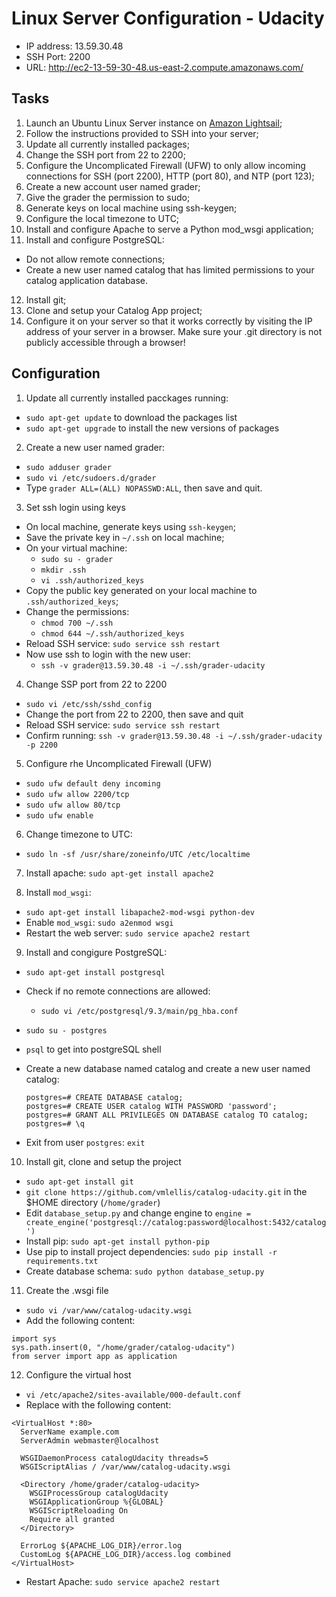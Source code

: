 # Linux Server Configuration - Udacity

- IP address: 13.59.30.48
- SSH Port: 2200
- URL: http://ec2-13-59-30-48.us-east-2.compute.amazonaws.com/

## Tasks
1. Launch an Ubuntu Linux Server instance on [Amazon Lightsail](https://lightsail.aws.amazon.com/);
2. Follow the instructions provided to SSH into your server;
3. Update all currently installed packages;
4. Change the SSH port from 22 to 2200;
5. Configure the Uncomplicated Firewall (UFW) to only allow incoming connections for SSH (port 2200), HTTP (port 80), and NTP (port 123);
6. Create a new account user named grader;
7. Give the grader the permission to sudo;
8. Generate keys on local machine using ssh-keygen;
9. Configure the local timezone to UTC;
10. Install and configure Apache to serve a Python mod_wsgi application;
11. Install and configure PostgreSQL:
  - Do not allow remote connections;
  - Create a new user named catalog that has limited permissions to your catalog application database.
12. Install git;
13. Clone and setup your Catalog App project;
14. Configure it on your server so that it works correctly by visiting the IP address of your server in a browser. Make sure your .git directory is not publicly accessible through a browser!

## Configuration

1. Update all currently installed pacckages running:
  - `sudo apt-get update` to download the packages list
  - `sudo apt-get upgrade` to install the new versions of packages

2. Create a new user named grader:
  - `sudo adduser grader`
  - `sudo vi /etc/sudoers.d/grader`
  - Type `grader ALL=(ALL) NOPASSWD:ALL`, then save and quit.

3. Set ssh login using keys
  - On local machine, generate keys using `ssh-keygen`;
  - Save the private key in `~/.ssh` on local machine;
  - On your virtual machine:
    - `sudo su - grader`
    - `mkdir .ssh`
    - `vi .ssh/authorized_keys`
  - Copy the public key generated on your local machine to `.ssh/authorized_keys`;
  - Change the permissions:
    - `chmod 700 ~/.ssh`
    - `chmod 644 ~/.ssh/authorized_keys`
  - Reload SSH service: `sudo service ssh restart`
  - Now use ssh to login with the new user:
    - `ssh -v grader@13.59.30.48 -i ~/.ssh/grader-udacity`

4. Change SSP port from 22 to 2200
  - `sudo vi /etc/ssh/sshd_config`
  - Change the port from 22 to 2200, then save and quit
  - Reload SSH service: `sudo service ssh restart`
  - Confirm running: `ssh -v grader@13.59.30.48 -i ~/.ssh/grader-udacity -p 2200`

5. Configure rhe Uncomplicated Firewall (UFW)
  - `sudo ufw default deny incoming`
  - `sudo ufw allow 2200/tcp`
  - `sudo ufw allow 80/tcp`
  - `sudo ufw enable`

6. Change timezone to UTC:
  - `sudo ln -sf /usr/share/zoneinfo/UTC /etc/localtime`

7. Install apache: `sudo apt-get install apache2`

8. Install `mod_wsgi`:
  - `sudo apt-get install libapache2-mod-wsgi python-dev`
  - Enable `mod_wsgi`: `sudo a2enmod wsgi`
  - Restart the web server: `sudo service apache2 restart`

9. Install and congigure PostgreSQL:
  - `sudo apt-get install postgresql`
  - Check if no remote connections are allowed:
    - `sudo vi /etc/postgresql/9.3/main/pg_hba.conf`
  - `sudo su - postgres`
  - `psql` to get into postgreSQL shell
  - Create a new database named catalog and create a new user named catalog:

    ```
    postgres=# CREATE DATABASE catalog;
    postgres=# CREATE USER catalog WITH PASSWORD 'password';
    postgres=# GRANT ALL PRIVILEGES ON DATABASE catalog TO catalog;
    postgres=# \q
    ```

  - Exit from user `postgres`: `exit`

10. Install git, clone and setup the project
  - `sudo apt-get install git`
  - `git clone https://github.com/vmlellis/catalog-udacity.git` in the $HOME directory (`/home/grader`)
  - Edit `database_setup.py` and change engine to `engine = create_engine('postgresql://catalog:password@localhost:5432/catalog')`
  - Install pip: `sudo apt-get install python-pip`
  - Use pip to install project dependencies: `sudo pip install -r requirements.txt`
  - Create database schema: `sudo python database_setup.py`

11. Create the .wsgi file
  - `sudo vi /var/www/catalog-udacity.wsgi`
  - Add the following content:
  ```
  import sys
  sys.path.insert(0, "/home/grader/catalog-udacity")
  from server import app as application
  ```

12. Configure the virtual host
  - `vi /etc/apache2/sites-available/000-default.conf`
  - Replace with the following content:
  ```
  <VirtualHost *:80>
    ServerName example.com
    ServerAdmin webmaster@localhost

    WSGIDaemonProcess catalogUdacity threads=5
    WSGIScriptAlias / /var/www/catalog-udacity.wsgi

    <Directory /home/grader/catalog-udacity>
      WSGIProcessGroup catalogUdacity
      WSGIApplicationGroup %{GLOBAL}
      WSGIScriptReloading On
      Require all granted
    </Directory>

    ErrorLog ${APACHE_LOG_DIR}/error.log
    CustomLog ${APACHE_LOG_DIR}/access.log combined
  </VirtualHost>
  ```
  - Restart Apache: `sudo service apache2 restart`

